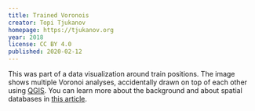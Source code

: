 ```yaml
---
title: Trained Voronois
creator: Topi Tjukanov
homepage: https://tjukanov.org
year: 2018
license: CC BY 4.0
published: 2020-02-12
---
```


This was part of a data visualization around train positions. The image shows multiple Voronoi analyses, accidentally drawn on top of each other using [QGIS](https://qgis.org/). You can learn more about the background and about spatial databases in [this article](https://medium.com/@tjukanov/why-should-you-care-about-postgis-a-gentle-introduction-to-spatial-databases-9eccd26bc42b).
